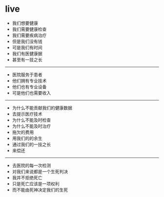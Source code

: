 # live
* 我们想要健康
* 我们需要健康检查
* 我们需要疾病治疗
* 但是我们没有钱
* 可是我们有时间
* 我们有医健康据
* 甚至有一技之长
---
* 医院服务于患者
* 他们拥有专业技术
* 他们也有专业设备
* 可是他们也需要收入
---
* 为什么不能贡献我们的健康数据
* 去提示医疗技术
* 为什么不能及时检查
* 为什么不能及时治疗
* 拖欠的费用
* 用我们的的余生
* 通过我们的一技之长
* 来偿还
---
* 去医院的每一次检测
* 对我们来说都是一个生死判决
* 我并不拒绝死亡
* 只是死亡应该是一项权利
* 而不能由死神决定我们的生死
